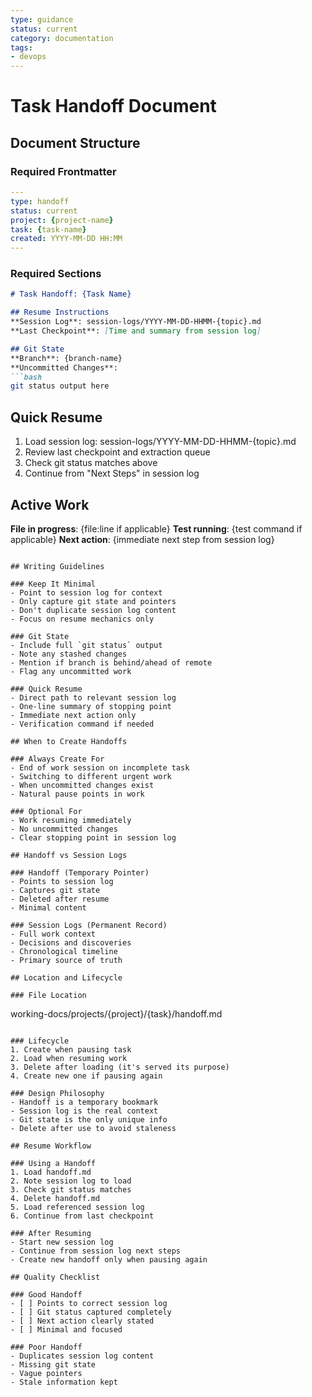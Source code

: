 ```yaml
---
type: guidance
status: current
category: documentation
tags:
- devops
---
```


# Task Handoff Document

## Document Structure

### Required Frontmatter
```yaml
---
type: handoff
status: current
project: {project-name}
task: {task-name}
created: YYYY-MM-DD HH:MM
---
```

### Required Sections
```markdown
# Task Handoff: {Task Name}

## Resume Instructions
**Session Log**: session-logs/YYYY-MM-DD-HHMM-{topic}.md
**Last Checkpoint**: [Time and summary from session log]

## Git State
**Branch**: {branch-name}
**Uncommitted Changes**: 
```bash
git status output here
```

## Quick Resume
1. Load session log: session-logs/YYYY-MM-DD-HHMM-{topic}.md
2. Review last checkpoint and extraction queue
3. Check git status matches above
4. Continue from "Next Steps" in session log

## Active Work
**File in progress**: {file:line if applicable}
**Test running**: {test command if applicable}
**Next action**: {immediate next step from session log}
```

## Writing Guidelines

### Keep It Minimal
- Point to session log for context
- Only capture git state and pointers
- Don't duplicate session log content
- Focus on resume mechanics only

### Git State
- Include full `git status` output
- Note any stashed changes
- Mention if branch is behind/ahead of remote
- Flag any uncommitted work

### Quick Resume
- Direct path to relevant session log
- One-line summary of stopping point
- Immediate next action only
- Verification command if needed

## When to Create Handoffs

### Always Create For
- End of work session on incomplete task
- Switching to different urgent work
- When uncommitted changes exist
- Natural pause points in work

### Optional For
- Work resuming immediately
- No uncommitted changes
- Clear stopping point in session log

## Handoff vs Session Logs

### Handoff (Temporary Pointer)
- Points to session log
- Captures git state
- Deleted after resume
- Minimal content

### Session Logs (Permanent Record)
- Full work context
- Decisions and discoveries
- Chronological timeline
- Primary source of truth

## Location and Lifecycle

### File Location
```
working-docs/projects/{project}/{task}/handoff.md
```

### Lifecycle
1. Create when pausing task
2. Load when resuming work
3. Delete after loading (it's served its purpose)
4. Create new one if pausing again

### Design Philosophy
- Handoff is a temporary bookmark
- Session log is the real context
- Git state is the only unique info
- Delete after use to avoid staleness

## Resume Workflow

### Using a Handoff
1. Load handoff.md
2. Note session log to load
3. Check git status matches
4. Delete handoff.md
5. Load referenced session log
6. Continue from last checkpoint

### After Resuming
- Start new session log
- Continue from session log next steps
- Create new handoff only when pausing again

## Quality Checklist

### Good Handoff
- [ ] Points to correct session log
- [ ] Git status captured completely
- [ ] Next action clearly stated
- [ ] Minimal and focused

### Poor Handoff
- Duplicates session log content
- Missing git state
- Vague pointers
- Stale information kept

